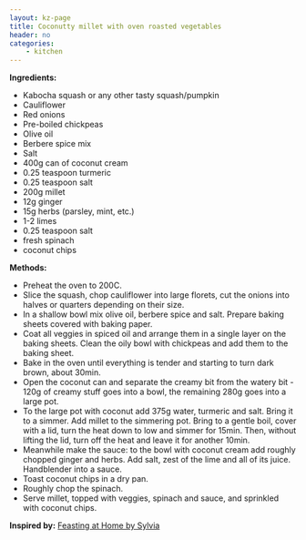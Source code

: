 ```yaml
---
layout: kz-page
title: Coconutty millet with oven roasted vegetables
header: no
categories:
    - kitchen
---
```


**Ingredients:**

* Kabocha squash or any other tasty squash/pumpkin
* Cauliflower
* Red onions
* Pre-boiled chickpeas
* Olive oil
* Berbere spice mix
* Salt
<nbsp></nbsp>
* 400g can of coconut cream
* 0.25 teaspoon turmeric
* 0.25 teaspoon salt
* 200g millet
<nbsp></nbsp>
* 12g ginger
* 15g herbs (parsley, mint, etc.)
* 1-2 limes
* 0.25 teaspoon salt
<nbsp></nbsp>
* fresh spinach
* coconut chips

**Methods:**

* Preheat the oven to 200C.
* Slice the squash, chop cauliflower into large florets, cut the onions into halves or quarters depending on their size.
* In a shallow bowl mix olive oil, berbere spice and salt. Prepare baking sheets covered with baking paper.
* Coat all veggies in spiced oil and arrange them in a single layer on the baking sheets. Clean the oily bowl with chickpeas and add them to the baking sheet.
* Bake in the oven until everything is tender and starting to turn dark brown, about 30min. 
* Open the coconut can and separate the creamy bit from the watery bit - 120g of creamy stuff goes into a bowl, the remaining 280g goes into a large pot. 
* To the large pot with coconut add 375g water, turmeric and salt. Bring it to a simmer. Add millet to the simmering pot. Bring to a gentle boil, cover with a lid, turn the heat down to low and simmer for 15min. Then, without lifting the lid, turn off the heat and leave it for another 10min. 
* Meanwhile make the sauce: to the bowl with coconut cream add roughly chopped ginger and herbs. Add salt, zest of the lime and all of its juice. Handblender into a sauce.
* Toast coconut chips in a dry pan.
* Roughly chop the spinach.
* Serve millet, topped with veggies, spinach and sauce, and sprinkled with coconut chips.

**Inspired by:** [Feasting at Home by Sylvia](https://www.feastingathome.com/coconut-millet-bowl-with-berbere-spiced-squash/)
